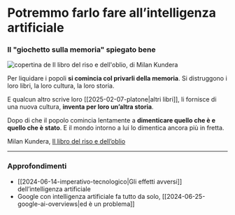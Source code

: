 # Potremmo farlo fare all’intelligenza artificiale

### Il "giochetto sulla memoria" spiegato bene

![copertina de Il libro del riso e dell'oblio, di Milan Kundera](libro-riso-oblio-kundera.jpeg)

Per liquidare i popoli **si comincia col privarli della memoria**. Si distruggono i loro libri, la loro cultura, la loro storia.

E qualcun altro scrive loro [[2025-02-07-platone|altri libri]], li fornisce di una nuova cultura, **inventa per loro un’altra storia**.

Dopo di che il popolo comincia lentamente a **dimenticare quello che è e quello che è stato**. E il mondo intorno a lui lo dimentica ancora più in fretta.

Milan Kundera, [Il libro del riso e dell’oblio](https://amzn.to/48Hrulp)

---

### Approfondimenti
- [[2024-06-14-imperativo-tecnologico|Gli effetti avversi]] dell’intelligenza artificiale
- Google con intelligenza artificiale fa tutto da solo, [[2024-06-25-google-ai-overviews|ed è un problema]]